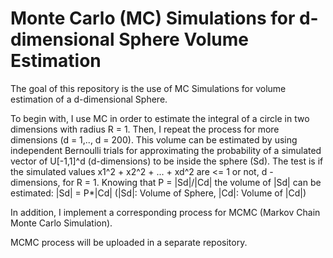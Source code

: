 
# Monte Carlo (MC) Simulations for d-dimensional Sphere Volume Estimation

The goal of this repository is the use of MC Simulations for volume estimation of a d-dimensional Sphere.

To begin with, I use MC in order to estimate the integral of a circle in two dimensions with radius R = 1. 
Then, I repeat the process for more dimensions (d = 1,.., d = 200). 
This volume can be estimated by using independent Bernoulli trials for approximating the probability of a simulated vector of U[-1,1]^d (d-dimensions) to be inside the sphere (Sd). The test is if the simulated values x1^2 + x2^2 + ... + xd^2 are <= 1 or not, d - dimensions, for R = 1.
Knowing that P = |Sd|/|Cd| the volume of |Sd| can be estimated: |Sd| = P*|Cd| (|Sd|: Volume of Sphere, |Cd|: Volume of |Cd|) 

In addition, I implement a corresponding process for MCMC (Markov Chain Monte Carlo Simulation). 

MCMC process will be uploaded in a separate repository.
